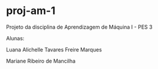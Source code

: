 # proj-am-1
Projeto da disciplina de Aprendizagem de Máquina I - PES 3

Alunas: 

Luana Alichelle Tavares Freire Marques

Mariane Ribeiro de Mancilha
